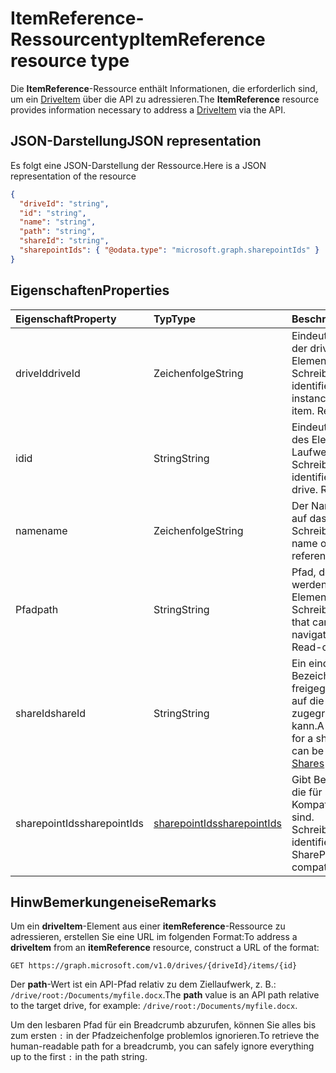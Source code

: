 # <a name="itemreference-resource-type"></a><span data-ttu-id="886ec-101">ItemReference-Ressourcentyp</span><span class="sxs-lookup"><span data-stu-id="886ec-101">ItemReference resource type</span></span>

<span data-ttu-id="886ec-102">Die **ItemReference**-Ressource enthält Informationen, die erforderlich sind, um ein [DriveItem](driveitem.md) über die API zu adressieren.</span><span class="sxs-lookup"><span data-stu-id="886ec-102">The **ItemReference** resource provides information necessary to address a [DriveItem](driveitem.md) via the API.</span></span>

## <a name="json-representation"></a><span data-ttu-id="886ec-103">JSON-Darstellung</span><span class="sxs-lookup"><span data-stu-id="886ec-103">JSON representation</span></span>

<span data-ttu-id="886ec-104">Es folgt eine JSON-Darstellung der Ressource.</span><span class="sxs-lookup"><span data-stu-id="886ec-104">Here is a JSON representation of the resource</span></span>

<!-- {
  "blockType": "resource",
  "optionalProperties": [ "path", "shareId", "sharepointIds" ],
  "@odata.type": "microsoft.graph.itemReference"
}-->

```json
{
  "driveId": "string",
  "id": "string",
  "name": "string",
  "path": "string",
  "shareId": "string",
  "sharepointIds": { "@odata.type": "microsoft.graph.sharepointIds" }
}
```

## <a name="properties"></a><span data-ttu-id="886ec-105">Eigenschaften</span><span class="sxs-lookup"><span data-stu-id="886ec-105">Properties</span></span>

| <span data-ttu-id="886ec-106">Eigenschaft</span><span class="sxs-lookup"><span data-stu-id="886ec-106">Property</span></span>      | <span data-ttu-id="886ec-107">Typ</span><span class="sxs-lookup"><span data-stu-id="886ec-107">Type</span></span>                              | <span data-ttu-id="886ec-108">Beschreibung</span><span class="sxs-lookup"><span data-stu-id="886ec-108">Description</span></span>                                                                                                |
| :------------ | :-------------------------------- | :--------------------------------------------------------------------------------------------------------- |
| <span data-ttu-id="886ec-109">driveId</span><span class="sxs-lookup"><span data-stu-id="886ec-109">driveId</span></span>       | <span data-ttu-id="886ec-110">Zeichenfolge</span><span class="sxs-lookup"><span data-stu-id="886ec-110">String</span></span>                            | <span data-ttu-id="886ec-p101">Eindeutiger Bezeichner der drive-Instanz, die das Element enthält. Schreibgeschützt.</span><span class="sxs-lookup"><span data-stu-id="886ec-p101">Unique identifier of the drive instance that contains the item. Read-only.</span></span>                                 |
| <span data-ttu-id="886ec-113">id</span><span class="sxs-lookup"><span data-stu-id="886ec-113">id</span></span>            | <span data-ttu-id="886ec-114">String</span><span class="sxs-lookup"><span data-stu-id="886ec-114">String</span></span>                            | <span data-ttu-id="886ec-p102">Eindeutiger Bezeichner des Elements im Laufwerk. Schreibgeschützt.</span><span class="sxs-lookup"><span data-stu-id="886ec-p102">Unique identifier of the item in the drive. Read-only.</span></span>                                                     |
| <span data-ttu-id="886ec-117">name</span><span class="sxs-lookup"><span data-stu-id="886ec-117">name</span></span>          | <span data-ttu-id="886ec-118">Zeichenfolge</span><span class="sxs-lookup"><span data-stu-id="886ec-118">String</span></span>                            | <span data-ttu-id="886ec-p103">Der Name des Elements, auf das verwiesen wird. Schreibgeschützt.</span><span class="sxs-lookup"><span data-stu-id="886ec-p103">The name of the item being referenced. Read-only.</span></span>                                                          |
| <span data-ttu-id="886ec-121">Pfad</span><span class="sxs-lookup"><span data-stu-id="886ec-121">path</span></span>          | <span data-ttu-id="886ec-122">String</span><span class="sxs-lookup"><span data-stu-id="886ec-122">String</span></span>                            | <span data-ttu-id="886ec-p104">Pfad, der verwendet werden kann, um zu dem Element zu navigieren. Schreibgeschützt.</span><span class="sxs-lookup"><span data-stu-id="886ec-p104">Path that can be used to navigate to the item. Read-only.</span></span>                                                  |
| <span data-ttu-id="886ec-125">shareId</span><span class="sxs-lookup"><span data-stu-id="886ec-125">shareId</span></span>       | <span data-ttu-id="886ec-126">String</span><span class="sxs-lookup"><span data-stu-id="886ec-126">String</span></span>                            | <span data-ttu-id="886ec-127">Ein eindeutiger Bezeichner für eine freigegebene Ressource, auf die über [Freigabe](../api/shares_get.md)-API zugegriffen werden kann.</span><span class="sxs-lookup"><span data-stu-id="886ec-127">A unique identifier for a shared resource that can be accessed via the [Shares](../api/shares_get.md) API.</span></span> |
| <span data-ttu-id="886ec-128">sharepointIds</span><span class="sxs-lookup"><span data-stu-id="886ec-128">sharepointIds</span></span> | [<span data-ttu-id="886ec-129">sharepointIds</span><span class="sxs-lookup"><span data-stu-id="886ec-129">sharepointIds</span></span>](sharepointids.md) | <span data-ttu-id="886ec-p105">Gibt Bezeichner zurück, die für SharePoint REST-Kompatibilität nützlich sind. Schreibgeschützt.</span><span class="sxs-lookup"><span data-stu-id="886ec-p105">Returns identifiers useful for SharePoint REST compatibility. Read-only.</span></span>                                   |

## <a name="remarks"></a><span data-ttu-id="886ec-132">HinwBemerkungeneise</span><span class="sxs-lookup"><span data-stu-id="886ec-132">Remarks</span></span>

<span data-ttu-id="886ec-133">Um ein **driveItem**-Element aus einer **itemReference**-Ressource zu adressieren, erstellen Sie eine URL im folgenden Format:</span><span class="sxs-lookup"><span data-stu-id="886ec-133">To address a **driveItem** from an **itemReference** resource, construct a URL of the format:</span></span>

```http
GET https://graph.microsoft.com/v1.0/drives/{driveId}/items/{id}
```

<span data-ttu-id="886ec-134">Der **path**-Wert ist ein API-Pfad relativ zu dem Ziellaufwerk, z. B.: `/drive/root:/Documents/myfile.docx`.</span><span class="sxs-lookup"><span data-stu-id="886ec-134">The **path** value is an API path relative to the target drive, for example: `/drive/root:/Documents/myfile.docx`.</span></span>

<span data-ttu-id="886ec-135">Um den lesbaren Pfad für ein Breadcrumb abzurufen, können Sie alles bis zum ersten `:` in der Pfadzeichenfolge problemlos ignorieren.</span><span class="sxs-lookup"><span data-stu-id="886ec-135">To retrieve the human-readable path for a breadcrumb, you can safely ignore everything up to the first `:` in the path string.</span></span>

<!-- uuid: 8fcb5dbc-d5aa-4681-8e31-b001d5168d79
2015-10-25 14:57:30 UTC -->
<!-- {
  "type": "#page.annotation",
  "description": "itemReference resource",
  "keywords": "",
  "section": "documentation",
  "tocPath": ""
}-->
